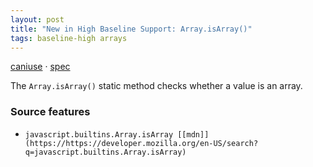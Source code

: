 ```yaml
---
layout: post
title: "New in High Baseline Support: Array.isArray()"
tags: baseline-high arrays
---
```


[caniuse](https://caniuse.com/?search=array-isarray) · [spec](https://tc39.es/ecma262/multipage/indexed-collections.html#sec-array.isarray)

The `Array.isArray()` static method checks whether a value is an array.

### Source features

- ``javascript.builtins.Array.isArray [[mdn]](https://https://developer.mozilla.org/en-US/search?q=javascript.builtins.Array.isArray)``
